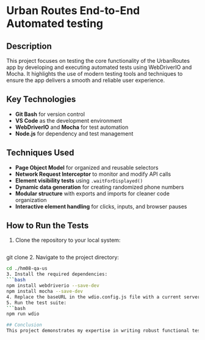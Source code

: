 # Urban Routes End-to-End Automated testing

## Description
This project focuses on testing the core functionality of the UrbanRoutes app by developing and executing automated tests using WebDriverIO and Mocha. It highlights the use of modern testing tools and techniques to ensure the app delivers a smooth and reliable user experience.

## Key Technologies
- **Git Bash** for version control  
- **VS Code** as the development environment  
- **WebDriverIO** and **Mocha** for test automation  
- **Node.js** for dependency and test management  

## Techniques Used
- **Page Object Model** for organized and reusable selectors  
- **Network Request Interceptor** to monitor and modify API calls  
- **Element visibility tests** using `.waitForDisplayed()`  
- **Dynamic data generation** for creating randomized phone numbers  
- **Modular structure** with exports and imports for cleaner code organization  
- **Interactive element handling** for clicks, inputs, and browser pauses

## How to Run the Tests
1. Clone the repository to your local system:  
   ```bash
git clone <repository-url>
2. Navigate to the project directory:
   ```bash
cd ./hm08-qa-us
3. Install the required dependencies:
   ```bash
npm install webdriverio --save-dev  
npm install mocha --save-dev  
4. Replace the baseURL in the wdio.config.js file with a current server URL from TripleTen.
5. Run the test suite:
   ```bash
npm run wdio

## Conclusion
This project demonstrates my expertise in writing robust functional tests, implementing advanced testing techniques like intercepting network requests and using dynamic data, and ensuring code modularity for maintainability. It underscores my ability to identify and test critical application workflows while leveraging best practices in test automation.
